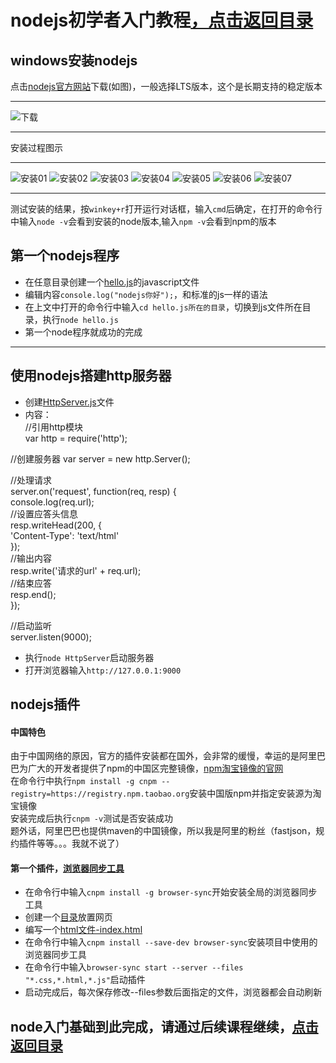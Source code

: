 # nodejs初学者入门教程[，点击返回目录](README.md)
## windows安装nodejs
点击[nodejs官方网站](https://nodejs.org)下载(如图)，一般选择LTS版本，这个是长期支持的稳定版本
***
![下载](images/download.jpg)
***
安装过程图示
***
![安装01](images/setup01.jpg)
![安装02](images/setup02.jpg)
![安装03](images/setup03.jpg)
![安装04](images/setup04.jpg)
![安装05](images/setup05.jpg)
![安装06](images/setup06.jpg)
![安装07](images/setup07.jpg)
***
测试安装的结果，按`winkey+r`打开运行对话框，输入`cmd`后确定，在打开的命令行中输入`node -v`会看到安装的node版本,输入`npm -v`会看到npm的版本
## 第一个nodejs程序
- 在任意目录创建一个[hello.js](study/hello.js)的javascript文件
- 编辑内容`console.log("nodejs你好");`，和标准的js一样的语法
- 在上文中打开的命令行中输入`cd hello.js所在的目录`，切换到js文件所在目录，执行`node hello.js`
- 第一个node程序就成功的完成
***
## 使用nodejs搭建http服务器
- 创建[HttpServer.js](study/HttpServer.js)文件
- 内容：  
//引用http模块  
var http = require('http');  

//创建服务器
var server = new http.Server();  
  
//处理请求  
server.on('request', function(req, resp) {  
    console.log(req.url);  
    //设置应答头信息  
    resp.writeHead(200, {  
        'Content-Type': 'text/html'  
    });  
    //输出内容  
    resp.write('请求的url' + req.url);  
    //结束应答  
    resp.end();  
});  
  
//启动监听  
server.listen(9000);  

- 执行`node HttpServer`启动服务器
- 打开浏览器输入`http://127.0.0.1:9000`
## nodejs插件
#### 中国特色
由于中国网络的原因，官方的插件安装都在国外，会非常的缓慢，幸运的是阿里巴巴为广大的开发者提供了npm的中国区完整镜像，[npm淘宝镜像的官网](http://npm.taobao.org/)  
在命令行中执行`npm install -g cnpm --registry=https://registry.npm.taobao.org`安装中国版npm并指定安装源为淘宝镜像  
安装完成后执行`cnpm -v`测试是否安装成功  
题外话，阿里巴巴也提供maven的中国镜像，所以我是阿里的粉丝（fastjson，规约插件等等。。。我就不说了）
#### 第一个插件，[浏览器同步工具](http://www.browsersync.cn)
- 在命令行中输入`cnpm install -g browser-sync`开始安装全局的浏览器同步工具
- 创建一个[目录](study/browser-sync/)放置网页
- 编写一个[html文件-index.html](study/browser-sync/index.html)
- 在命令行中输入`cnpm install --save-dev browser-sync`安装项目中使用的浏览器同步工具
- 在命令行中输入`browser-sync start --server --files "*.css,*.html,*.js"`启动插件
- 启动完成后，每次保存修改--files参数后面指定的文件，浏览器都会自动刷新
## node入门基础到此完成，请通过后续课程继续，[点击返回目录](README.md)
